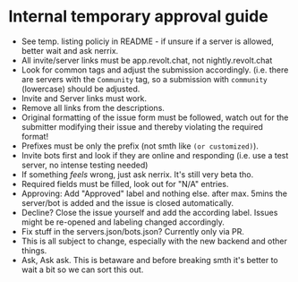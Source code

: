 # Internal temporary approval guide

- See temp. listing policiy in README - if unsure if a server is allowed, better wait and ask nerrix.
- All invite/server links must be app.revolt.chat, not nightly.revolt.chat
- Look for common tags and adjust the submission accordingly. (i.e. there are servers with the `Community` tag, so a submission with `community` (lowercase) should be adjusted.
- Invite and Server links must work.
- Remove all links from the descriptions.
- Original formatting of the issue form must be followed, watch out for the submitter modifying their issue and thereby violating the required format!
- Prefixes must be only the prefix (not smth like `(or customized)`).
- Invite bots first and look if they are online and responding (i.e. use a test server, no intense testing needed)
- If something _feels_ wrong, just ask nerrix. It's still very beta tho.
- Required fields must be filled, look out for "N/A" entries.
- Approving: Add "Approved" label and nothing else. after max. 5mins the server/bot is added and the issue is closed automatically.
- Decline? Close the issue yourself and add the according label. Issues might be re-opened and labeling changed accordingly. 
- Fix stuff in the servers.json/bots.json? Currently only via PR.
- This is all subject to change, especially with the new backend and other things. 
- Ask, Ask ask. This is betaware and before breaking smth it's better to wait a bit so we can sort this out.
